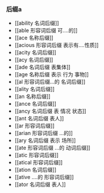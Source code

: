 ### 后缀a
- [[ability 名词后缀]]
- [[able  形容词后缀 可....的]]
- [[ace 名称后缀]]
- [[acious 形容词后缀 表示有....性质]]
- [[acity  名词后缀]]
- [[acy 名词后缀]]
- [[ade 名词后缀 表集体]]
- [[age 名称后缀 表示 行为 事物]]
- [[al 形容词后缀...的 名词后缀]]
- [[ality 名词后缀]]
- [[an 名称后缀]]
- [[ance 名词后缀]]
- [[ancy 名词后缀 表 情况 状态]]
- [[ant 名词后缀 表人]]
- [[ar 形容词后缀]]
- [[arian 形容词后缀  ...的]]
- [[ary 名词后缀 表示 场所]]
- [[ate 形容词后缀  ...的 动词后缀]]
- [[atic 形容词后缀]]
- [[atical 形容词后缀]]
- [[ation 名词后缀]]
- [[ative ....的 形容词后缀]]
- [[ator 名词后缀 表人]]